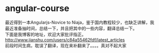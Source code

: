 # angular-course
最近得到一本Angularjs-Novice to Niaja，鉴于国内教程较少，也缺乏讲解，我最近准备抽时间，总结一下，并且把其中的一些内容，翻译总结一下。<br>
下面是我博客的地址，欢迎大家批评指正。http://www.jianshu.com/users/c84a55462fdf/latest_articles<br>
前段时间生病，耽误了翻译，现在来补翻来了。。。。真对不起大家
